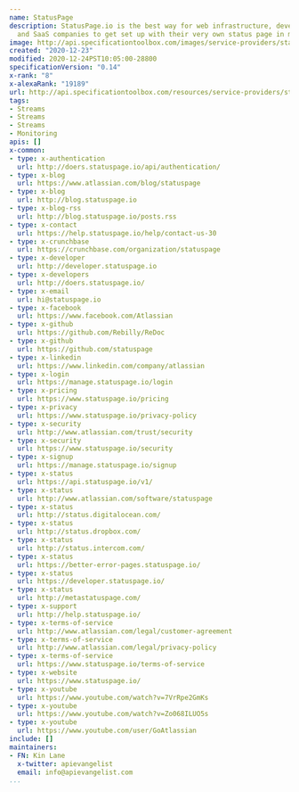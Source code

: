 ```yaml
---
name: StatusPage
description: StatusPage.io is the best way for web infrastructure, developer API,
  and SaaS companies to get set up with their very own status page in minutes
image: http://api.specificationtoolbox.com/images/service-providers/statuspage.jpg
created: "2020-12-23"
modified: 2020-12-24PST10:05:00-28800
specificationVersion: "0.14"
x-rank: "8"
x-alexaRank: "19189"
url: http://api.specificationtoolbox.com/resources/service-providers/statuspage/
tags:
- Streams
- Streams
- Streams
- Monitoring
apis: []
x-common:
- type: x-authentication
  url: http://doers.statuspage.io/api/authentication/
- type: x-blog
  url: https://www.atlassian.com/blog/statuspage
- type: x-blog
  url: http://blog.statuspage.io
- type: x-blog-rss
  url: http://blog.statuspage.io/posts.rss
- type: x-contact
  url: https://help.statuspage.io/help/contact-us-30
- type: x-crunchbase
  url: https://crunchbase.com/organization/statuspage
- type: x-developer
  url: http://developer.statuspage.io
- type: x-developers
  url: http://doers.statuspage.io/
- type: x-email
  url: hi@statuspage.io
- type: x-facebook
  url: https://www.facebook.com/Atlassian
- type: x-github
  url: https://github.com/Rebilly/ReDoc
- type: x-github
  url: https://github.com/statuspage
- type: x-linkedin
  url: https://www.linkedin.com/company/atlassian
- type: x-login
  url: https://manage.statuspage.io/login
- type: x-pricing
  url: https://www.statuspage.io/pricing
- type: x-privacy
  url: https://www.statuspage.io/privacy-policy
- type: x-security
  url: http://www.atlassian.com/trust/security
- type: x-security
  url: https://www.statuspage.io/security
- type: x-signup
  url: https://manage.statuspage.io/signup
- type: x-status
  url: https://api.statuspage.io/v1/
- type: x-status
  url: http://www.atlassian.com/software/statuspage
- type: x-status
  url: http://status.digitalocean.com/
- type: x-status
  url: http://status.dropbox.com/
- type: x-status
  url: http://status.intercom.com/
- type: x-status
  url: https://better-error-pages.statuspage.io/
- type: x-status
  url: https://developer.statuspage.io/
- type: x-status
  url: http://metastatuspage.com/
- type: x-support
  url: http://help.statuspage.io/
- type: x-terms-of-service
  url: http://www.atlassian.com/legal/customer-agreement
- type: x-terms-of-service
  url: http://www.atlassian.com/legal/privacy-policy
- type: x-terms-of-service
  url: https://www.statuspage.io/terms-of-service
- type: x-website
  url: https://www.statuspage.io/
- type: x-youtube
  url: https://www.youtube.com/watch?v=7VrRpe2GmKs
- type: x-youtube
  url: https://www.youtube.com/watch?v=Zo068ILUO5s
- type: x-youtube
  url: https://www.youtube.com/user/GoAtlassian
include: []
maintainers:
- FN: Kin Lane
  x-twitter: apievangelist
  email: info@apievangelist.com
...
```

